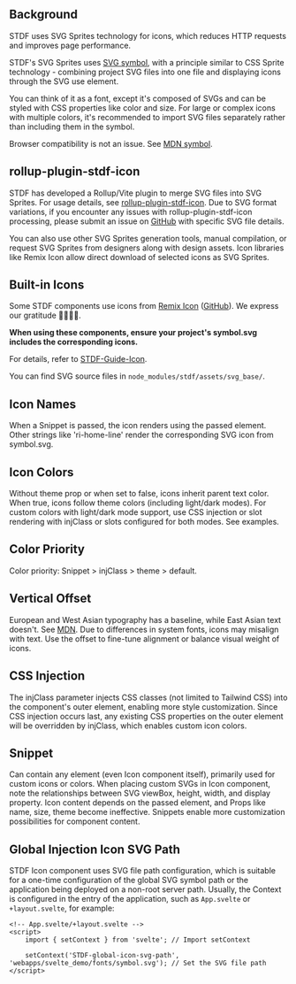 ## Background

STDF uses SVG Sprites technology for icons, which reduces HTTP requests and improves page performance.

STDF's SVG Sprites uses [SVG symbol](https://developer.mozilla.org/en-US/docs/Web/SVG/Element/symbol), with a principle similar to CSS Sprite technology - combining project SVG files into one file and displaying icons through the SVG use element.

You can think of it as a font, except it's composed of SVGs and can be styled with CSS properties like color and size. For large or complex icons with multiple colors, it's recommended to import SVG files separately rather than including them in the symbol.

Browser compatibility is not an issue. See [MDN symbol](https://developer.mozilla.org/en-US/docs/Web/SVG/Element/symbol#browser_compatibility).

## rollup-plugin-stdf-icon

STDF has developed a Rollup/Vite plugin to merge SVG files into SVG Sprites. For usage details, see [rollup-plugin-stdf-icon](https://www.npmjs.com/package/rollup-plugin-stdf-icon). Due to SVG format variations, if you encounter any issues with rollup-plugin-stdf-icon processing, please submit an issue on [GitHub](https://github.com/any-tdf/stdf/issues) with specific SVG file details.

You can also use other SVG Sprites generation tools, manual compilation, or request SVG Sprites from designers along with design assets. Icon libraries like Remix Icon allow direct download of selected icons as SVG Sprites.

## Built-in Icons

Some STDF components use icons from [Remix Icon](https://remixicon.com) ([GitHub](https://github.com/Remix-Design/remixicon)). We express our gratitude 🙏🏻🙏🏻.

**When using these components, ensure your project's symbol.svg includes the corresponding icons.**

For details, refer to [STDF-Guide-Icon](https://stdf.design/#/guide/icon).

You can find SVG source files in `node_modules/stdf/assets/svg_base/`.

## Icon Names

When a Snippet is passed, the icon renders using the passed element. Other strings like 'ri-home-line' render the corresponding SVG icon from symbol.svg.

## Icon Colors

Without theme prop or when set to false, icons inherit parent text color. When true, icons follow theme colors (including light/dark modes). For custom colors with light/dark mode support, use CSS injection or slot rendering with injClass or slots configured for both modes. See examples.

## Color Priority

Color priority: Snippet > injClass > theme > default.

## Vertical Offset

European and West Asian typography has a baseline, while East Asian text doesn't. See [MDN](https://developer.mozilla.org/zh-CN/docs/Glossary/baseline). Due to differences in system fonts, icons may misalign with text. Use the offset to fine-tune alignment or balance visual weight of icons.

## CSS Injection

The injClass parameter injects CSS classes (not limited to Tailwind CSS) into the component's outer element, enabling more style customization. Since CSS injection occurs last, any existing CSS properties on the outer element will be overridden by injClass, which enables custom icon colors.

## Snippet

Can contain any element (even Icon component itself), primarily used for custom icons or colors. When placing custom SVGs in Icon component, note the relationships between SVG viewBox, height, width, and display property. Icon content depends on the passed element, and Props like name, size, theme become ineffective. Snippets enable more customization possibilities for component content.

## Global Injection Icon SVG Path

STDF Icon component uses SVG file path configuration, which is suitable for a one-time configuration of the global SVG symbol path or the application being deployed on a non-root server path. Usually, the Context is configured in the entry of the application, such as `App.svelte` or `+layout.svelte`, for example:

```svelte
<!-- App.svelte/+layout.svelte -->
<script>
	import { setContext } from 'svelte'; // Import setContext

	setContext('STDF-global-icon-svg-path', 'webapps/svelte_demo/fonts/symbol.svg'); // Set the SVG file path
</script>
```
